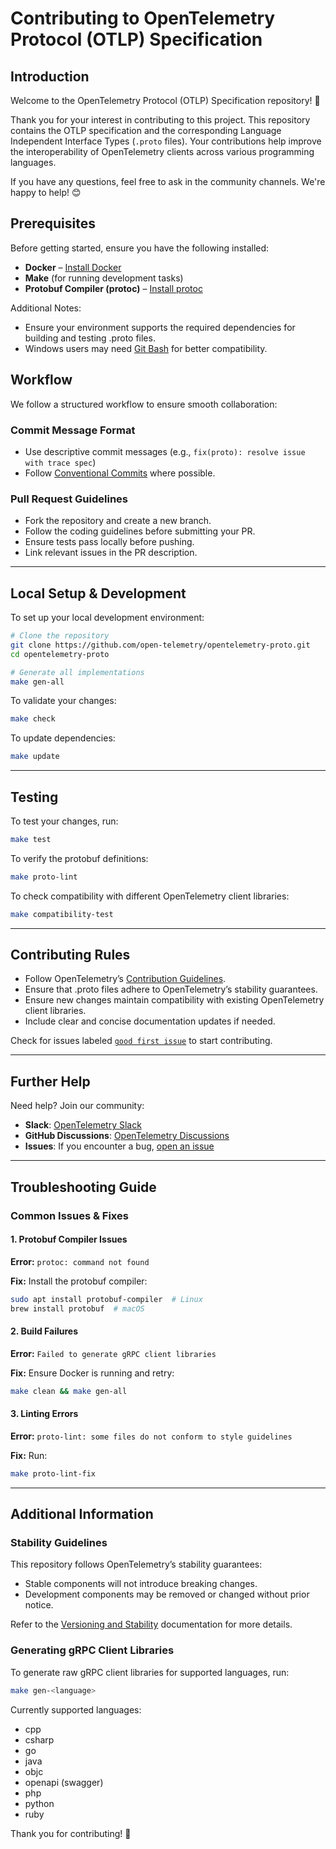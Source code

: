 # Contributing to OpenTelemetry Protocol (OTLP) Specification

## Introduction

Welcome to the OpenTelemetry Protocol (OTLP) Specification repository! 🎉

Thank you for your interest in contributing to this project. This repository contains the OTLP specification and the corresponding Language Independent Interface Types (`.proto` files). Your contributions help improve the interoperability of OpenTelemetry clients across various programming languages.

If you have any questions, feel free to ask in the community channels. We're happy to help! 😊

## Prerequisites

Before getting started, ensure you have the following installed:

- **Docker** – [Install Docker](https://docs.docker.com/engine/install/)
- **Make** (for running development tasks)
- **Protobuf Compiler (protoc)** – [Install protoc](https://grpc.io/docs/protoc-installation/)

Additional Notes:
- Ensure your environment supports the required dependencies for building and testing .proto files.
- Windows users may need [Git Bash](https://gitforwindows.org/) for better compatibility.
## Workflow

We follow a structured workflow to ensure smooth collaboration:
### Commit Message Format

- Use descriptive commit messages (e.g., `fix(proto): resolve issue with trace spec`)
- Follow [Conventional Commits](https://www.conventionalcommits.org/) where possible.

### Pull Request Guidelines

- Fork the repository and create a new branch.
- Follow the coding guidelines before submitting your PR.
- Ensure tests pass locally before pushing.
- Link relevant issues in the PR description.

---

## Local Setup & Development

To set up your local development environment:

```bash
# Clone the repository
git clone https://github.com/open-telemetry/opentelemetry-proto.git
cd opentelemetry-proto

# Generate all implementations
make gen-all
```

To validate your changes:
```bash
make check
```

To update dependencies:
```bash
make update
```

---

## Testing

To test your changes, run:

```bash
make test
```

To verify the protobuf definitions:
```bash
make proto-lint
```

To check compatibility with different OpenTelemetry client libraries:
```bash
make compatibility-test
```

---

## Contributing Rules

- Follow OpenTelemetry’s [Contribution Guidelines](https://github.com/open-telemetry/community/blob/main/CONTRIBUTING.md).
- Ensure that .proto files adhere to OpenTelemetry’s stability guarantees.
- Ensure new changes maintain compatibility with existing OpenTelemetry client libraries.
- Include clear and concise documentation updates if needed.

Check for issues labeled [`good first issue`](https://github.com/open-telemetry/opentelemetry-proto/issues?q=is%3Aissue+is%3Aopen+label%3A%22good+first+issue%22) to start contributing.

---

## Further Help

Need help? Join our community:

- **Slack**: [OpenTelemetry Slack](https://opentelemetry.io/community/)
- **GitHub Discussions**: [OpenTelemetry Discussions](https://github.com/open-telemetry/opentelemetry-proto/discussions)
- **Issues**: If you encounter a bug, [open an issue](https://github.com/open-telemetry/opentelemetry-proto/issues)

---

## Troubleshooting Guide

### Common Issues & Fixes

#### 1. Protobuf Compiler Issues
**Error:** `protoc: command not found`

**Fix:** Install the protobuf compiler:
```bash
sudo apt install protobuf-compiler  # Linux
brew install protobuf  # macOS
```

#### 2. Build Failures
**Error:** `Failed to generate gRPC client libraries`

**Fix:** Ensure Docker is running and retry:
```bash
make clean && make gen-all
```

#### 3. Linting Errors
**Error:** `proto-lint: some files do not conform to style guidelines`

**Fix:** Run:
```bash
make proto-lint-fix
```

---

## Additional Information

### Stability Guidelines

This repository follows OpenTelemetry’s stability guarantees:
- Stable components will not introduce breaking changes.
- Development components may be removed or changed without prior notice.

Refer to the [Versioning and Stability](https://github.com/open-telemetry/opentelemetry-proto/blob/main/README.md#versioning-and-stability) documentation for more details.

### Generating gRPC Client Libraries

To generate raw gRPC client libraries for supported languages, run:

```bash
make gen-<language>
```

Currently supported languages:
- cpp
- csharp
- go
- java
- objc
- openapi (swagger)
- php
- python
- ruby

Thank you for contributing! 🚀
